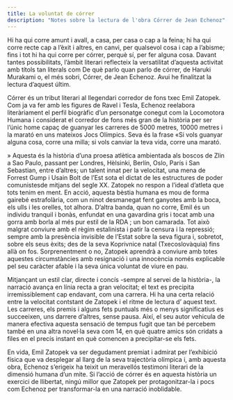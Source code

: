 ```yaml
---
title: La voluntat de córrer
description: "Notes sobre la lectura de l'obra Córrer de Jean Echenoz"
---
```

Hi ha qui corre amunt i avall, a casa, per casa o cap a la feina; hi ha qui corre recte cap a l’èxit i altres, en canvi, per qualsevol cosa i cap a l’abisme; fins i tot hi ha qui corre per córrer, perquè sí, per fer alguna cosa. Davant tantes possibilitats, l’àmbit literari reflecteix la versatilitat d’aquesta activitat amb títols tan literals com De què parlo quan parlo de córrer, de Haruki Murakami o, el més sobri, Córrer, de Jean Echenoz. Avui he finalitzat la lectura d’aquest últim.

Córrer és un tribut literari al llegendari corredor de fons txec Emil Zatopek. Com ja va fer amb les figures de Ravel i Tesla, Echenoz reelabora literàriament el perfil biogràfic d’un personatge conegut com la Locomotora Humana i considerat el corredor de fons més gran de la història per ser l’únic home capaç de guanyar les carreres de 5000 metres, 10000 metres i la marató en uns mateixos Jocs Olímpics. Seva és la frase «Si vols guanyar alguna cosa, corre una milla; si vols canviar la teva vida, corre una marató.

» Aquesta és la història d’una proesa atlètica ambientada als boscos de Zlin a Sao Paulo, passant per Londres, Hèlsinki, Berlín, Oslo, París i San Sebastian, entre d’altres; un talent innat per la velocitat, una mena de Forrest Gump i Usain Bolt de l’Est sota el dictat de les estructures de poder comunistesde mitjans del segle XX. Zatopek no respon a l’ideal d’atleta que tots tenim en ment. En acció, aquesta bèstia humana es mou de forma gairebé estrafolària, com un ninot desmanegat fent ganyotes amb la boca, els ulls i les orelles, tot alhora. D’altra banda, quan no corre, Emil és un individu tranquil i bonàs, enfundat en una gavardina gris i tocat amb una gorra amb borla al més pur estil de la RDA ; un bon camarada. Tot això malgrat conviure amb el règim estalinista i patir la censura i la repressió; sempre amb la presència invisible de l’Estat sobre la seva figura i, sobretot, sobre els seus èxits; des de la seva Koprivnice natal (Txecoslovàquia) fins allà on fos. Sorprenentment o no, Zatopek aprendrà a conviure amb totes aquestes circumstàncies amb resignació i una innocència només explicable pel seu caràcter afable i la seva única voluntat de viure en pau.

Mitjançant un estil clar, directe i concís -sempre al servei de la història-, la narració avança en línia recta a gran velocitat; el text es precipita irremissiblement cap endavant, com una carrera. Hi ha una certa relació entre la velocitat contstant de Zatopek i el ritme de lectura d’ aquest text. Les carreres, els premis i alguns fets puntuals més o menys significatius es succeeixen, uns darrere d’altres, sense pausa. Així, el seu autor vehicula de manera efectiva aquesta sensació de tempus fugit que tan bé percebem també en una altra novel·la seva com 14, en què quatre amics són cridats a files en el precís instant en què comencen a precipitar-se els fets.

En vida, Emil Zatopek va ser degudament premiat i admirat per l’exhibició física que va desplegar al llarg de la seva trajectòria olímpica i, amb aquesta obra, Echenoz s’erigeix ha teixit un meravellós testimoni literari de la dimensió humana d’un mite. Si l’acció de córrer és en aquesta història un exercici de llibertat, ningú millor que Zatopek per protagonitzar-la i pocs com Echenoz per transformar-la en una narració inoblidable.